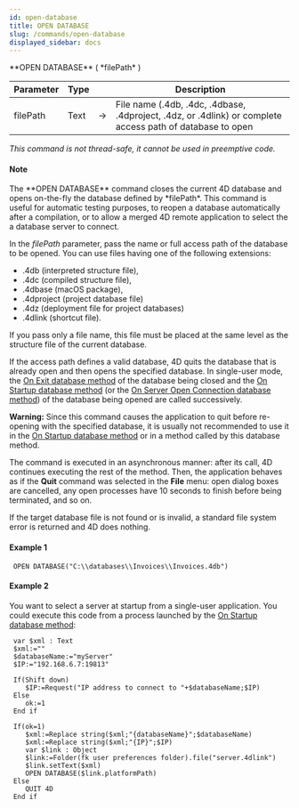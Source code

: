 ```yaml
---
id: open-database
title: OPEN DATABASE
slug: /commands/open-database
displayed_sidebar: docs
---
```


<!--REF #_command_.OPEN DATABASE.Syntax-->**OPEN DATABASE** ( *filePath* )<!-- END REF-->
<!--REF #_command_.OPEN DATABASE.Params-->
| Parameter | Type |  | Description |
| --- | --- | --- | --- |
| filePath | Text | &#8594;  | File name (.4db, .4dc, .4dbase, .4dproject, .4dz, or .4dlink) or complete access path of database to open |

<!-- END REF-->

*This command is not thread-safe, it cannot be used in preemptive code.*


#### Note 

<!--REF #_command_.OPEN DATABASE.Summary-->The **OPEN DATABASE** command closes the current 4D database and opens on-the-fly the database defined by *filePath*.<!-- END REF--> This command is useful for automatic testing purposes, to reopen a database automatically after a compilation, or to allow a merged 4D remote application to select the a database server to connect.

In the *filePath* parameter, pass the name or full access path of the database to be opened. You can use files having one of the following extensions:

* .4db (interpreted structure file),
* .4dc (compiled structure file),
* .4dbase (macOS package),
* .4dproject (project database file)
* .4dz (deployment file for project databases)
* .4dlink (shortcut file).

If you pass only a file name, this file must be placed at the same level as the structure file of the current database.

If the access path defines a valid database, 4D quits the database that is already open and then opens the specified database. In single-user mode, the [On Exit database method](on-exit-database-method.md) of the database being closed and the [On Startup database method](on-startup-database-method.md) (or the [On Server Open Connection database method](on-server-open-connection-database-method.md)) of the database being opened are called successively.

**Warning:** Since this command causes the application to quit before re-opening with the specified database, it is usually not recommended to use it in the [On Startup database method](on-startup-database-method.md) or in a method called by this database method. 

The command is executed in an asynchronous manner: after its call, 4D continues executing the rest of the method. Then, the application behaves as if the **Quit** command was selected in the **File** menu: open dialog boxes are cancelled, any open processes have 10 seconds to finish before being terminated, and so on.

If the target database file is not found or is invalid, a standard file system error is returned and 4D does nothing.

#### Example 1 

```4d
 OPEN DATABASE("C:\\databases\\Invoices\\Invoices.4db")
```

#### Example 2 

You want to select a server at startup from a single-user application. You could execute this code from a process launched by the [On Startup database method](on-startup-database-method.md):

```4d
 var $xml : Text
 $xml:=""
 $databaseName:="myServer"
 $IP:="192.168.6.7:19813"
 
 If(Shift down)
    $IP:=Request("IP address to connect to "+$databaseName;$IP)
 Else
    ok:=1
 End if
 
 If(ok=1)
    $xml:=Replace string($xml;"{databaseName}";$databaseName)
    $xml:=Replace string($xml;"{IP}";$IP)
    var $link : Object
    $link:=Folder(fk user preferences folder).file("server.4dlink")
    $link.setText($xml)
    OPEN DATABASE($link.platformPath)
 Else
    QUIT 4D
 End if
```
